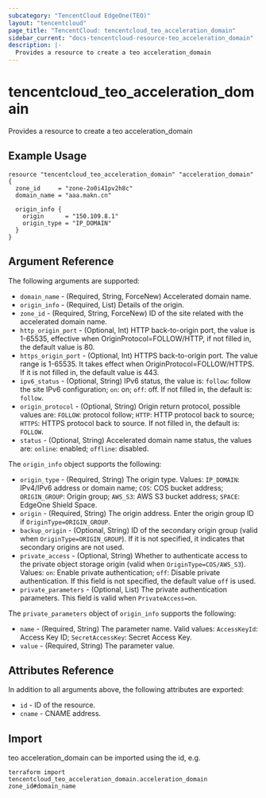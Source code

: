 ```yaml
---
subcategory: "TencentCloud EdgeOne(TEO)"
layout: "tencentcloud"
page_title: "TencentCloud: tencentcloud_teo_acceleration_domain"
sidebar_current: "docs-tencentcloud-resource-teo_acceleration_domain"
description: |-
  Provides a resource to create a teo acceleration_domain
---
```


# tencentcloud_teo_acceleration_domain

Provides a resource to create a teo acceleration_domain

## Example Usage

```hcl
resource "tencentcloud_teo_acceleration_domain" "acceleration_domain" {
  zone_id     = "zone-2o0i41pv2h8c"
  domain_name = "aaa.makn.cn"

  origin_info {
    origin      = "150.109.8.1"
    origin_type = "IP_DOMAIN"
  }
}
```

## Argument Reference

The following arguments are supported:

* `domain_name` - (Required, String, ForceNew) Accelerated domain name.
* `origin_info` - (Required, List) Details of the origin.
* `zone_id` - (Required, String, ForceNew) ID of the site related with the accelerated domain name.
* `http_origin_port` - (Optional, Int) HTTP back-to-origin port, the value is 1-65535, effective when OriginProtocol=FOLLOW/HTTP, if not filled in, the default value is 80.
* `https_origin_port` - (Optional, Int) HTTPS back-to-origin port. The value range is 1-65535. It takes effect when OriginProtocol=FOLLOW/HTTPS. If it is not filled in, the default value is 443.
* `ipv6_status` - (Optional, String) IPv6 status, the value is: `follow`: follow the site IPv6 configuration; `on`: on; `off`: off. If not filled in, the default is: `follow`.
* `origin_protocol` - (Optional, String) Origin return protocol, possible values are: `FOLLOW`: protocol follow; `HTTP`: HTTP protocol back to source; `HTTPS`: HTTPS protocol back to source. If not filled in, the default is: `FOLLOW`.
* `status` - (Optional, String) Accelerated domain name status, the values are: `online`: enabled; `offline`: disabled.

The `origin_info` object supports the following:

* `origin_type` - (Required, String) The origin type. Values: `IP_DOMAIN`: IPv4/IPv6 address or domain name; `COS`: COS bucket address; `ORIGIN_GROUP`: Origin group; `AWS_S3`: AWS S3 bucket address; `SPACE`: EdgeOne Shield Space.
* `origin` - (Required, String) The origin address. Enter the origin group ID if `OriginType=ORIGIN_GROUP`.
* `backup_origin` - (Optional, String) ID of the secondary origin group (valid when `OriginType=ORIGIN_GROUP`). If it is not specified, it indicates that secondary origins are not used.
* `private_access` - (Optional, String) Whether to authenticate access to the private object storage origin (valid when `OriginType=COS/AWS_S3`). Values: `on`: Enable private authentication; `off`: Disable private authentication. If this field is not specified, the default value `off` is used.
* `private_parameters` - (Optional, List) The private authentication parameters. This field is valid when `PrivateAccess=on`.

The `private_parameters` object of `origin_info` supports the following:

* `name` - (Required, String) The parameter name. Valid values: `AccessKeyId`: Access Key ID; `SecretAccessKey`: Secret Access Key.
* `value` - (Required, String) The parameter value.

## Attributes Reference

In addition to all arguments above, the following attributes are exported:

* `id` - ID of the resource.
* `cname` - CNAME address.


## Import

teo acceleration_domain can be imported using the id, e.g.

```
terraform import tencentcloud_teo_acceleration_domain.acceleration_domain zone_id#domain_name
```

